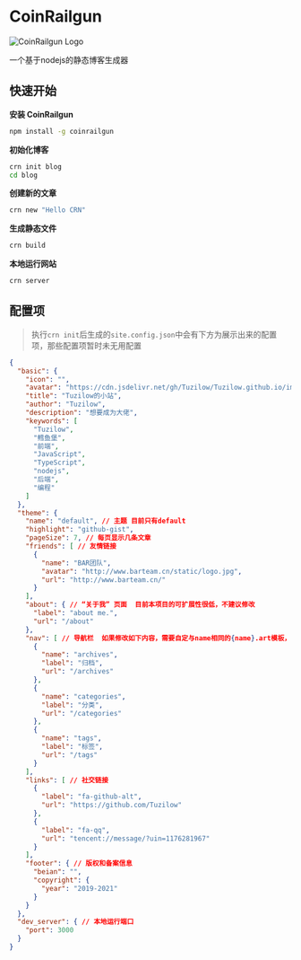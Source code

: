 # CoinRailgun

![CoinRailgun Logo](https://cdn.jsdelivr.net/gh/Tuzilow/blog-image/img/crnlogo.png)

一个基于nodejs的静态博客生成器


## 快速开始

**安装 CoinRailgun**

```bash
npm install -g coinrailgun
```

**初始化博客**

```bash
crn init blog
cd blog
```

**创建新的文章**

```bash
crn new "Hello CRN"
```

**生成静态文件**

```bash
crn build
```

**本地运行网站**

```bash
crn server
```

## 配置项

> 执行`crn init`后生成的`site.config.json`中会有下方为展示出来的配置项，那些配置项暂时未无用配置

```json
{
  "basic": {
    "icon": "",
    "avatar": "https://cdn.jsdelivr.net/gh/Tuzilow/Tuzilow.github.io/images/avatar.png",
    "title": "Tuzilow的小站",
    "author": "Tuzilow",
    "description": "想要成为大佬",
    "keywords": [
      "Tuzilow",
      "鳕鱼堡",
      "前端",
      "JavaScript",
      "TypeScript",
      "nodejs",
      "后端",
      "编程"
    ]
  },
  "theme": {
    "name": "default", // 主题 目前只有default
    "highlight": "github-gist",
    "pageSize": 7, // 每页显示几条文章
    "friends": [ // 友情链接
      {
        "name": "BAR团队",
        "avatar": "http://www.barteam.cn/static/logo.jpg",
        "url": "http://www.barteam.cn/"
      }
    ],
    "about": { // “关于我” 页面  目前本项目的可扩展性很低，不建议修改
      "label": "about me.",
      "url": "/about"
    },
    "nav": [ // 导航栏  如果修改如下内容，需要自定与name相同的{name}.art模板，目前本项目的可扩展性很低，不建议作此操作
      {
        "name": "archives",
        "label": "归档",
        "url": "/archives"
      },
      {
        "name": "categories",
        "label": "分类",
        "url": "/categories"
      },
      {
        "name": "tags",
        "label": "标签",
        "url": "/tags"
      }
    ],
    "links": [ // 社交链接
      {
        "label": "fa-github-alt",
        "url": "https://github.com/Tuzilow"
      },
      {
        "label": "fa-qq",
        "url": "tencent://message/?uin=1176281967"
      }
    ],
    "footer": { // 版权和备案信息
      "beian": "",
      "copyright": {
        "year": "2019-2021"
      }
    }
  },
  "dev_server": { // 本地运行端口
    "port": 3000
  }
}
```
